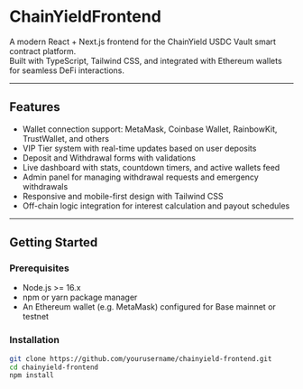 # ChainYieldFrontend

A modern React + Next.js frontend for the ChainYield USDC Vault smart contract platform.  
Built with TypeScript, Tailwind CSS, and integrated with Ethereum wallets for seamless DeFi interactions.

---

## Features

- Wallet connection support: MetaMask, Coinbase Wallet, RainbowKit, TrustWallet, and others  
- VIP Tier system with real-time updates based on user deposits  
- Deposit and Withdrawal forms with validations  
- Live dashboard with stats, countdown timers, and active wallets feed  
- Admin panel for managing withdrawal requests and emergency withdrawals  
- Responsive and mobile-first design with Tailwind CSS  
- Off-chain logic integration for interest calculation and payout schedules  

---

## Getting Started

### Prerequisites

- Node.js >= 16.x  
- npm or yarn package manager  
- An Ethereum wallet (e.g. MetaMask) configured for Base mainnet or testnet  

### Installation

```bash
git clone https://github.com/yourusername/chainyield-frontend.git
cd chainyield-frontend
npm install
